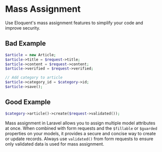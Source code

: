# Mass Assignment

Use Eloquent's mass assignment features to simplify your code and improve security.

## Bad Example

```php
$article = new Article;
$article->title = $request->title;
$article->content = $request->content;
$article->verified = $request->verified;

// Add category to article
$article->category_id = $category->id;
$article->save();
```

## Good Example

```php
$category->article()->create($request->validated());
```

Mass assignment in Laravel allows you to assign multiple model attributes at once. When combined with form requests and the `$fillable` or `$guarded` properties on your models, it provides a secure and concise way to create or update records. Always use `validated()` from form requests to ensure only validated data is used for mass assignment.
